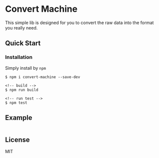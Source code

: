 # Convert Machine

This simple lib is designed for you to convert the raw data into the format you really need.

## Quick Start

### Installation

Simply install by `npm`

```
$ npm i convert-machine --save-dev
```

```
<!-- build -->
$ npm run build

<!-- run test -->
$ npm test
```

## Example

```javascript

```

## License
MIT